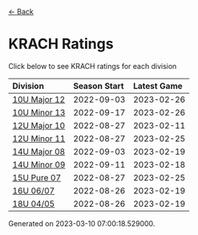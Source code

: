 [<- Back](../readme.md)
# KRACH Ratings
Click below to see KRACH ratings for each division

| Division | Season Start | Latest Game |
| :-- | :-- | :-- |
| [10U Major 12](10U-Major-12-ratings.md) | 2022-09-03 | 2023-02-26 |
| [10U Minor 13](10U-Minor-13-ratings.md) | 2022-09-17 | 2023-02-26 |
| [12U Major 10](12U-Major-10-ratings.md) | 2022-08-27 | 2023-02-11 |
| [12U Minor 11](12U-Minor-11-ratings.md) | 2022-08-27 | 2023-02-25 |
| [14U Major 08](14U-Major-08-ratings.md) | 2022-09-03 | 2023-02-19 |
| [14U Minor 09](14U-Minor-09-ratings.md) | 2022-09-11 | 2023-02-18 |
| [15U Pure 07](15U-Pure-07-ratings.md) | 2022-08-27 | 2023-02-25 |
| [16U 06/07](16U-0607-ratings.md) | 2022-08-26 | 2023-02-19 |
| [18U 04/05](18U-0405-ratings.md) | 2022-08-26 | 2023-02-19 |

Generated on 2023-03-10 07:00:18.529000.
